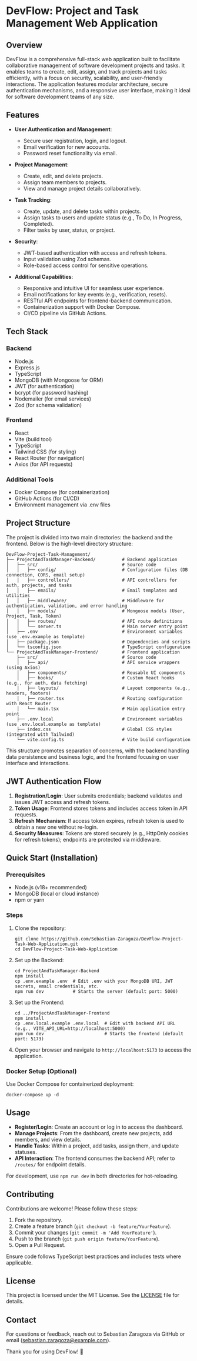 # DevFlow: Project and Task Management Web Application

## Overview

DevFlow is a comprehensive full-stack web application built to facilitate collaborative management of software development projects and tasks. It enables teams to create, edit, assign, and track projects and tasks efficiently, with a focus on security, scalability, and user-friendly interactions. The application features modular architecture, secure authentication mechanisms, and a responsive user interface, making it ideal for software development teams of any size.

## Features

- **User Authentication and Management**:
  - Secure user registration, login, and logout.
  - Email verification for new accounts.
  - Password reset functionality via email.
  
- **Project Management**:
  - Create, edit, and delete projects.
  - Assign team members to projects.
  - View and manage project details collaboratively.

- **Task Tracking**:
  - Create, update, and delete tasks within projects.
  - Assign tasks to users and update status (e.g., To Do, In Progress, Completed).
  - Filter tasks by user, status, or project.

- **Security**:
  - JWT-based authentication with access and refresh tokens.
  - Input validation using Zod schemas.
  - Role-based access control for sensitive operations.

- **Additional Capabilities**:
  - Responsive and intuitive UI for seamless user experience.
  - Email notifications for key events (e.g., verification, resets).
  - RESTful API endpoints for frontend-backend communication.
  - Containerization support with Docker Compose.
  - CI/CD pipeline via GitHub Actions.

## Tech Stack

### Backend
- Node.js
- Express.js
- TypeScript
- MongoDB (with Mongoose for ORM)
- JWT (for authentication)
- bcrypt (for password hashing)
- Nodemailer (for email services)
- Zod (for schema validation)

### Frontend
- React
- Vite (build tool)
- TypeScript
- Tailwind CSS (for styling)
- React Router (for navigation)
- Axios (for API requests)

### Additional Tools
- Docker Compose (for containerization)
- GitHub Actions (for CI/CD)
- Environment management via .env files

## Project Structure

The project is divided into two main directories: the backend and the frontend. Below is the high-level directory structure:

```
DevFlow-Project-Task-Management/
├── ProjectAndTaskManager-Backend/          # Backend application
│   ├── src/                                # Source code
│   │   ├── config/                         # Configuration files (DB connection, CORS, email setup)
│   │   ├── controllers/                    # API controllers for auth, projects, and tasks
│   │   ├── emails/                         # Email templates and utilities
│   │   ├── middleware/                     # Middleware for authentication, validation, and error handling
│   │   ├── models/                         # Mongoose models (User, Project, Task, Token)
│   │   ├── routes/                         # API route definitions
│   │   └── server.ts                       # Main server entry point
│   ├── .env                                # Environment variables (use .env.example as template)
│   ├── package.json                        # Dependencies and scripts
│   └── tsconfig.json                       # TypeScript configuration
└── ProjectAndTaskManager-Frontend/         # Frontend application
    ├── src/                                # Source code
    │   ├── api/                            # API service wrappers (using Axios)
    │   ├── components/                     # Reusable UI components
    │   ├── hooks/                          # Custom React hooks (e.g., for auth, data fetching)
    │   ├── layouts/                        # Layout components (e.g., headers, footers)
    │   ├── router.tsx                      # Routing configuration with React Router
    │   └── main.tsx                        # Main application entry point
    ├── .env.local                          # Environment variables (use .env.local.example as template)
    ├── index.css                           # Global CSS styles (integrated with Tailwind)
    └── vite.config.ts                      # Vite build configuration
```

This structure promotes separation of concerns, with the backend handling data persistence and business logic, and the frontend focusing on user interface and interactions.

## JWT Authentication Flow

1. **Registration/Login**: User submits credentials; backend validates and issues JWT access and refresh tokens.
2. **Token Usage**: Frontend stores tokens and includes access token in API requests.
3. **Refresh Mechanism**: If access token expires, refresh token is used to obtain a new one without re-login.
4. **Security Measures**: Tokens are stored securely (e.g., HttpOnly cookies for refresh tokens); endpoints are protected via middleware.

## Quick Start (Installation)

### Prerequisites
- Node.js (v18+ recommended)
- MongoDB (local or cloud instance)
- npm or yarn

### Steps
1. Clone the repository:
   ```
   git clone https://github.com/Sebastian-Zaragoza/DevFlow-Project-Task-Web-Application.git
   cd DevFlow-Project-Task-Web-Application
   ```

2. Set up the Backend:
   ```
   cd ProjectAndTaskManager-Backend
   npm install
   cp .env.example .env  # Edit .env with your MongoDB URI, JWT secrets, email credentials, etc.
   npm run dev           # Starts the server (default port: 5000)
   ```

3. Set up the Frontend:
   ```
   cd ../ProjectAndTaskManager-Frontend
   npm install
   cp .env.local.example .env.local  # Edit with backend API URL (e.g., VITE_API_URL=http://localhost:5000)
   npm run dev                       # Starts the frontend (default port: 5173)
   ```

4. Open your browser and navigate to `http://localhost:5173` to access the application.

### Docker Setup (Optional)
Use Docker Compose for containerized deployment:
```
docker-compose up -d
```

## Usage

- **Register/Login**: Create an account or log in to access the dashboard.
- **Manage Projects**: From the dashboard, create new projects, add members, and view details.
- **Handle Tasks**: Within a project, add tasks, assign them, and update statuses.
- **API Interaction**: The frontend consumes the backend API; refer to `/routes/` for endpoint details.

For development, use `npm run dev` in both directories for hot-reloading.

## Contributing

Contributions are welcome! Please follow these steps:
1. Fork the repository.
2. Create a feature branch (`git checkout -b feature/YourFeature`).
3. Commit your changes (`git commit -m 'Add YourFeature'`).
4. Push to the branch (`git push origin feature/YourFeature`).
5. Open a Pull Request.

Ensure code follows TypeScript best practices and includes tests where applicable.

## License

This project is licensed under the MIT License. See the [LICENSE](LICENSE) file for details.

## Contact

For questions or feedback, reach out to Sebastian Zaragoza via GitHub or email (sebastian.zaragoza@example.com). 

Thank you for using DevFlow! 🚀

